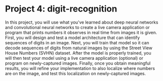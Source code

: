 # Project 4: digit-recognition
In this project, you will use what you've learned about deep neural networks and convolutional neural networks to create a live camera application or program that prints numbers it observes in real time from images it is given. First, you will design and test a model architecture that can identify sequences of digits in an image. Next, you will train that model so it can decode sequences of digits from natural images by using the Street View House Numbers (SVHN) dataset. After the model is properly trained, you will then test your model using a live camera application (optional) or program on newly-captured images. Finally, once you obtain meaningful results, you will refine your implementation to also localize where numbers are on the image, and test this localization on newly-captured images.
